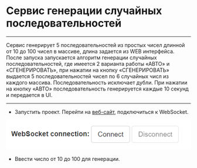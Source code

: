 # Сервис генерации случайных последовательностей

___
Сервис генерирует 5 последовательностей из простых чисел длинной от 10 до 100 чисел в массиве, длина задается из WEB
интерфейса. После запуска запускается алгоритм генерации случайных последовательностей, где имеется 2 варианта работы
«АВТО» и «СГЕНЕРИРОВАТЬ», при нажатии на кнопку «СГЕНЕРИРОВАТЬ» выдается 5 последовательностей чисел по 6 случайных числ
из каждого массива. Последовательность исключает дубли. При нажатии на кнопку «АВТО» последовательность генерируется
каждые 10 секунд и передается в UI.

___

* Запустить проект. Перейти на [веб-сайт](http://localhost:8080/), подключиться к WebSocket. 

![img_1.png](img_1.png)
* Ввести число от 10 до 100 для генерации.